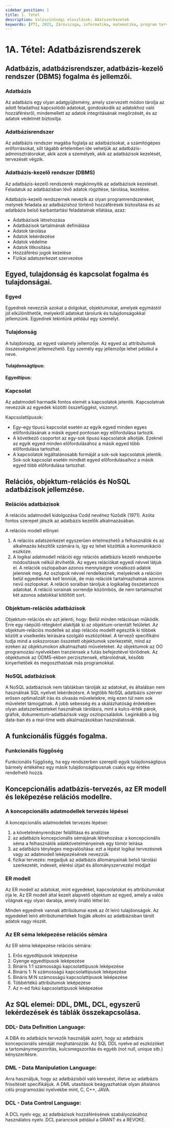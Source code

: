```yaml
---
sidebar_position: 1
title: 1. Tétel
description: Valószínűségi eloszlások; Adatszerkezetek
keywords: [PTI, 2023, Záróvizsga, informatika, matematika, program tervező informatikus, jegyzet]
---
```


# 1A. Tétel: Adatbázisrendszerek

## Adatbázis, adatbázisrendszer, adatbázis-kezelő rendszer (DBMS) fogalma és jellemzői.

### Adatbázis

Az adatbázis egy olyan adatgyűjtemény, amely szervezett módon tárolja az adott feladathoz kapcsolódó adatokat, gondoskodik az adatokhoz való hozzáférésről, mindemellett az adatok integritásának megőrzését, és az adatok védelmét biztosítja.

### Adatbázisrendszer

Az adatbázis rendszer magába foglalja az adatbázisokat, a számítógépes erőforrásokat, sőt tágabb értelemben ide vehetjük az adatbázis-adminisztrátorokat, akik azok a személyek, akik az adatbázisok kezelését, tervezését végzik.

### Adatbázis-kezelő rendszer (DBMS)

Az adatbázis-kezelő rendszerek megkönnyítik az adatbázisok kezelését. Feladatuk az adatbázisban lévő adatok rögzítése, tárolása, kezelése.

Adatbázis-kezelő rendszernek nevezik az olyan programrendszereket, melynek feladata az adatbázishoz történő hozzáférések biztosítása és az adatbázis belső karbantartási feladatainak ellátása, azaz:

- Adatbázisok létrehozása
- Adatbázisok tartalmának definiálása
- Adatok tárolása
- Adatok lekérdezése
- Adatok védelme
- Adatok titkosítása
- Hozzáférési jogok kezelése
- Fizikai adatszerkezet szervezése

## Egyed, tulajdonság és kapcsolat fogalma és tulajdonságai.

### Egyed

Egyednek nevezzük azokat a dolgokat, objektumokat, amelyek egymástól jól elkülöníthetők, melyekről adatokat tárolunk és tulajdonságokkal jellemzünk. Egyednek tekintünk például egy személyt.

### Tulajdonság

A tulajdonság, az egyed valamely jellemzője. Az egyed az attribútumok összességével jellemezhető. Egy személy egy jellemzője lehet például a neve.

#### Tulajdonságtípus:

#### Egyedtípus:

### Kapcsolat

Az adatmodell harmadik fontos elemét a kapcsolatok jelentik. Kapcsolatnak nevezzük az egyedek közötti összefüggést, viszonyt.

Kapcsolattípusok:

- Egy–egy típusú kapcsolat esetén az egyik egyed minden egyes előfordulásának a másik egyed pontosan egy előfordulása tartozik.
- A következő csoportot az egy-sok típusú kapcsolatok alkotják. Ezeknél az egyik egyed minden előfordulásához a másik egyed több előfordulása tartozhat.
- A kapcsolatok legáltalánosabb formáját a sok-sok kapcsolatok jelentik. Sok-sok kapcsolat esetén mindkét egyed előfordulásaihoz a másik egyed több előfordulása tartozhat.

## Relációs, objektum-relációs és NoSQL adatbázisok jellemzése.

### Relációs adatbázisok

A relációs adatmodell kidolgozása Codd nevéhez fűződik (1971). Azóta fontos szerepet játszik az
adatbázis kezelők alkalmazásában.

A relációs modell előnyei:

1. A relációs adatszerkezet egyszerűen értelmezhető a felhasználók és az alkalmazás készítők számára is, így ez lehet közöttük a kommunikáció eszköze.
2. A logikai adatmodell relációi egy relációs adatbázis kezelő rendszerbe módosítások nélkül átvihetők. Az egyes relációkat egyedi névvel látjuk el. A relációk oszlopaiban azonos mennyiségre vonatkozó adatok jelennek meg. Az oszlopok névvel rendelkeznek, melyeknek a reláción belül egyedieknek kell lenniük, de más relációk tartalmazhatnak azonos nevű oszlopokat. A reláció soraiban tároljuk a logikailag összetartozó adatokat. A reláció sorainak sorrendje közömbös, de nem tartalmazhat két azonos adatokkal kitöltött sort.

### Objektum-relációs adatbázisok

Objektum-relációs elv azt jelenti, hogy: Belül minden relációsan működik. Erre egy ráépülő rétegként alakítják ki az objektum-orientált felületet. Az objektum-relációs modellek az alap relációs modellt egészítik ki többek között a viselkedés leírására szolgáló eszközökkel. A tervező specifikálni tudja mind a sokszorosan összetett objektumok szerkezetét, mind az ezeken az objektumokon alkalmazható műveleteket. Az objektumok az OO programozási nyelvekben tranziensek a futás befejeztével törlődnek. Az objektumok az ODMS-ekben perzisztensek, eltárolódnak, később kinyerhetőek és megoszthatóak más programokkal.

### NoSQL adatbázisok

A NoSQL adatbázisok nem táblákban tárolják az adatokat, és általában nem használnak SQL nyelvet lekérdezésre. A legtöbb NoSQL adatbázis szerver erősen optimalizált írás és olvasás műveletekre, míg ezen túl nem sok műveletet támogatnak. A jobb sebesség és a skálázhatóság érdekében olyan adatszerkezeteket használnak tárolásra, mint a kulcs-érték párok, gráfok, dokumentum-adatbázisok vagy oszlopcsaládok. Leginkább a big data-ban és a real-time web alkalmazásokban használatosak.

## A funkcionális függés fogalma.

### Funkcionális függőség

Funkcionális függőség, ha egy rendszerben szereplő egyik tulajdonságtípus bármely értékéhez egy
másik tulajdonságtípusnak csakis egy értéke rendelhető hozzá.

## Koncepcionális adatbázis-tervezés, az ER modell és leképezése relációs modellre.

### A koncepcionális adatmodellek tervezés lépései

A koncepcionális adatmodellek tervezés lépései:

1. a követelményrendszer felállítása és analízise
2. az adatbázis koncepcionális sémájának létrehozása: a koncepcionális séma a felhasználók adatkövetelményeinek egy tömör leírása
3. az adatbázis tényleges megvalósítása: ezt a lépést logikai tervezésnek vagy az adatmodell leképezésének nevezzük
4. fizikai tervezés: megadjuk az adatbázis állományainak belső tárolási szerkezetét, indexeit, elérési útjait és állományszervezési módjait

### ER modell

Az ER modell az adatokat, mint egyedeket, kapcsolatokat és attribútumokat írja le. Az ER modell által kezelt alapvető objektum az egyed, amely a valós világnak egy olyan darabja, amely önálló léttel bír.

Minden egyednek vannak attribútumai ezek az őt leíró tulajdonságok. Az egyedeket leíró attribútumértékek fogják alkotni az adatbázisban tárolt adatok nagy részét.

### Az ER séma leképezése relációs sémára

Az ER séma leképezése relációs sémára:

1. Erős egyedtípusok leképezése
2. Gyenge egyedtípusok leképezése
3. Bináris 1:1 számosságú kapcsolattípusok leképezése
4. Bináris 1: N számosságú kapcsolattípusok leképezése
5. Bináris M:N számosságú kapcsolattípusok leképezése
6. Többértékű attribútumok leképezése
7. Az n-ed fokú kapcsolattípusok leképezése

## Az SQL elemei: DDL, DML, DCL, egyszerű lekérdezések és táblák összekapcsolása.

### DDL- Data Definition Language:

A DBA és adatbázis tervezők használják azért, hogy az adatbázis koncepcionális sémáját meghatározzák. Az SQL DDL nyelve ad eszközöket a tartománymegszorítás, kulcsmegszorítás és egyéb (not null, unique stb.) kényszerítésre.

### DML - Data Manipulation Language:

Arra használjuk, hogy az adatbázisból való keresést, illetve az adatbázis frissítését specifikáljuk. A DML utasítások beágyazhatóak olyan általános célú programozási nyelvekbe mint, C, C++, JAVA.

### DCL - Data Control Language:

A DCL nyelv egy, az adatbázisok hozzáférésének szabályozásához használatos nyelv. DCL parancsok például a GRANT és a REVOKE.
